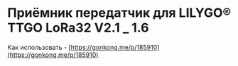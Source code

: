 # Приёмник передатчик для LILYGO® TTGO LoRa32 V2.1 _ 1.6

Как использовать - [https://gonkong.me/p/185910](https://gonkong.me/p/185910)
